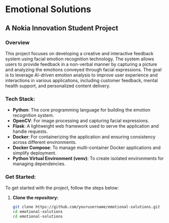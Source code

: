 # Emotional Solutions
## A Nokia Innovation Student Project

### Overview
This project focuses on developing a creative and interactive feedback system using facial emotion recognition technology. The system allows users to provide feedback in a non-verbal manner by capturing a picture and analyzing the emotions conveyed through facial expressions. The goal is to leverage AI-driven emotion analysis to improve user experience and interactions in various applications, including customer feedback, mental health support, and personalized content delivery.

### Tech Stack:
- **Python**: The core programming language for building the emotion recognition system.
- **OpenCV**: For image processing and capturing facial expressions.
- **Flask**: A lightweight web framework used to serve the application and handle requests.
- **Docker**: For containerizing the application and ensuring consistency across different environments.
- **Docker Compose**: To manage multi-container Docker applications and simplify deployment.
- **Python Virtual Environment (venv)**: To create isolated environments for managing dependencies.

### Get Started:
To get started with the project, follow the steps below:

1. **Clone the repository:**

   ```bash
   git clone https://github.com/yourusername/emotional-solutions.git
   cd emotional-solutions
   cd emotional-solutions
